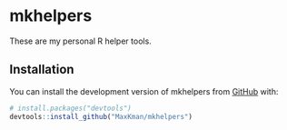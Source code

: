 
<!-- README.md is generated from README.Rmd. Please edit that file -->

# mkhelpers

<!-- badges: start -->
<!-- badges: end -->

These are my personal R helper tools.

## Installation

You can install the development version of mkhelpers from
[GitHub](https://github.com/) with:

``` r
# install.packages("devtools")
devtools::install_github("MaxKman/mkhelpers")
```
